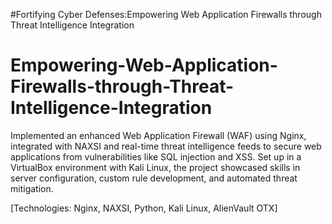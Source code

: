#Fortifying Cyber Defenses:Empowering Web Application Firewalls through Threat Intelligence Integration
# Empowering-Web-Application-Firewalls-through-Threat-Intelligence-Integration

Implemented an enhanced Web Application Firewall (WAF) using Nginx, integrated with NAXSI and real-time threat intelligence feeds to secure web applications from vulnerabilities like SQL injection and XSS. Set up in a VirtualBox environment with Kali Linux, the project showcased skills in server configuration, custom rule development, and automated threat mitigation.

[Technologies: Nginx, NAXSI, Python, Kali Linux, AlienVault OTX]
